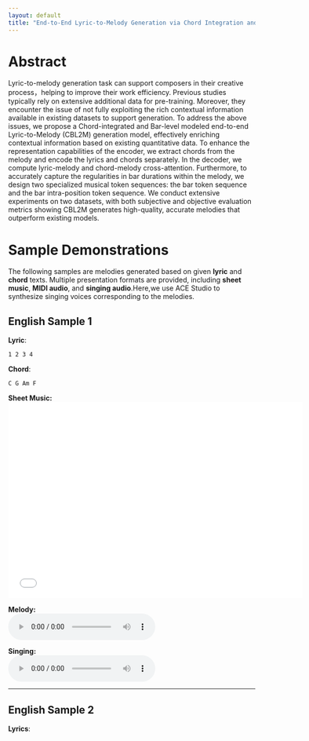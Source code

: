 ```yaml
---
layout: default
title: "End-to-End Lyric-to-Melody Generation via Chord Integration and Bar-Level Modeling"
---
```


# Abstract
Lyric-to-melody generation task can support composers in their creative process，helping to improve their work efficiency. Previous studies typically rely on extensive additional data for pre-training. Moreover, they encounter the issue of not fully exploiting the rich contextual information available in existing datasets to support generation. To address the above issues, we propose a Chord-integrated and Bar-level modeled end-to-end Lyric-to-Melody (CBL2M) generation model, effectively enriching contextual information based on existing quantitative data. To enhance the representation capabilities of the encoder, we extract chords from the melody and encode the lyrics and chords separately. In the decoder, we compute lyric-melody and chord-melody cross-attention. Furthermore, to accurately capture the regularities in bar durations within the melody, we design two specialized musical token sequences: the bar token sequence and the bar intra-position token sequence. We conduct extensive experiments on two datasets, with both subjective and objective evaluation metrics showing CBL2M generates high-quality, accurate melodies that outperform existing models.

# Sample Demonstrations
The following samples are melodies generated based on given **lyric** and **chord** texts. Multiple presentation formats are provided, including **sheet music**, **MIDI audio**, and **singing audio**.Here,we use ACE Studio to synthesize singing voices corresponding to the melodies.

## English Sample 1

**Lyric**:
```
1 2 3 4
```
**Chord**:
```
C G Am F
```
**Sheet Music:**
<embed src="assets/pdf/279.pdf" width="600" height="400" type="application/pdf">


**Melody:**  
<audio controls>
  <source src="assets/audio/279.wav" type="audio/wav">
  Your browser does not support the audio element.
</audio>

**Singing:**  
<audio controls>
  <source src="assets/audio/279_vocal.wav" type="audio/wav">
  Your browser does not support the audio element.
</audio>



---

## English Sample 2

**Lyrics**:
